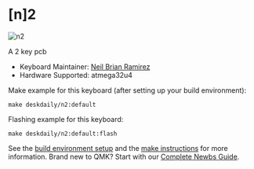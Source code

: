# [n]2

![n2](https://i.imgur.com/iHOxmHil.png)

A 2 key pcb

* Keyboard Maintainer: [Neil Brian Ramirez](https://github.com/DeskDaily)
* Hardware Supported: atmega32u4

Make example for this keyboard (after setting up your build environment):

    make deskdaily/n2:default
    
Flashing example for this keyboard:

    make deskdaily/n2:default:flash

See the [build environment setup](https://docs.qmk.fm/#/getting_started_build_tools) and the [make instructions](https://docs.qmk.fm/#/getting_started_make_guide) for more information. Brand new to QMK? Start with our [Complete Newbs Guide](https://docs.qmk.fm/#/newbs).
